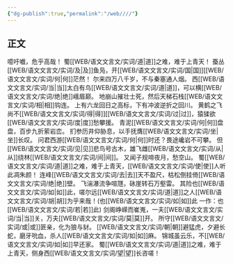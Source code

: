 ```yaml
---
{"dg-publish":true,"permalink":"/web////"}
---
```


## 正文

噫吁嚱，危乎高哉！
蜀[[WEB/语文文言文/实词/道\|道]]之难，难于上青天！
蚕丛[[WEB/语文文言文/实词/及\|及]]鱼凫，开[[WEB/语文文言文/实词/国\|国]][[WEB/语文文言文/实词/何\|何]]茫然！
尔来四万八千岁，不与秦塞通人烟。
西[[WEB/语文文言文/实词/当\|当]]太白有鸟[[WEB/语文文言文/实词/道\|道]]，可以横[[WEB/语文文言文/实词/绝\|绝]]峨眉巅。
地崩山摧壮士死，然后天梯石栈[[WEB/语文文言文/实词/相\|相]]钩连。
上有六龙回日之高标，下有冲波逆折之回川。
黄鹤之飞尚不[[WEB/语文文言文/实词/得\|得]][[WEB/语文文言文/实词/过\|过]]，猿猱欲[[WEB/语文文言文/实词/度\|度]]愁攀援。
青泥[[WEB/语文文言文/实词/何\|何]]盘盘，百步九折萦岩峦。
扪参历井仰胁息，以手抚膺[[WEB/语文文言文/实词/坐\|坐]]长叹。
问君西游[[WEB/语文文言文/实词/何\|何]]时还？畏途巉岩不可攀。
但[[WEB/语文文言文/实词/见\|见]]悲鸟号古木，雄飞雌[[WEB/语文文言文/实词/从\|从]]绕林[[WEB/语文文言文/实词/间\|间]]。
又闻子规啼夜月，愁空山。
蜀[[WEB/语文文言文/实词/道\|道]]之难，难于上青天，[[WEB/语文文言文/实词/使\|使]]人听此凋朱颜！
连峰[[WEB/语文文言文/实词/去\|去]]天不盈尺，枯松倒挂倚[[WEB/语文文言文/实词/绝\|绝]]壁。
飞湍瀑流争喧豗，砯崖转石万壑雷。
其险也[[WEB/语文文言文/实词/如\|如]]此，嗟尔远[[WEB/语文文言文/实词/道\|道]]之人[[WEB/语文文言文/实词/胡\|胡]]为乎来哉！(也[[WEB/语文文言文/实词/如\|如]]此 一作：也[[WEB/语文文言文/实词/若\|若]]此)
剑阁峥嵘而崔嵬，一夫[[WEB/语文文言文/实词/当\|当]]关，万夫[[WEB/语文文言文/实词/莫\|莫]]开。
所守[[WEB/语文文言文/实词/或\|或]]匪亲，化为狼与豺。
[[WEB/语文文言文/实词/朝\|朝]]避猛虎，夕避长蛇，磨牙吮血，杀人[[WEB/语文文言文/实词/如\|如]]麻。
锦城虽云乐，不[[WEB/语文文言文/实词/如\|如]]早还家。
蜀[[WEB/语文文言文/实词/道\|道]]之难，难于上青天，侧身西[[WEB/语文文言文/实词/望\|望]]长咨嗟！